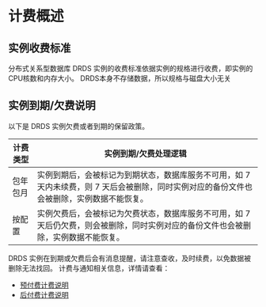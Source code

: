 # 计费概述
## 实例收费标准
分布式关系型数据库 DRDS 实例的收费标准依据实例的规格进行收费，即实例的CPU核数和内存大小。 DRDS本身不存储数据，所以规格与磁盘大小无关

## 实例到期/欠费说明
以下是 DRDS 实例欠费或者到期的保留政策。

|计费类型|实例到期/欠费处理逻辑|
|---|---|
|包年包月|实例到期后，会被标记为到期状态，数据库服务不可用，如 7 天内未续费，则 7 天后会被删除，同时实例对应的备份文件也会被删除，实例数据不能恢复。|
|按配置|实例欠费后，会被标记为欠费状态，数据库服务不可用，如 7 天后仍欠费，则会被删除，同时实例对应的备份文件也会被删除，实例数据不能恢复。|

DRDS 实例在到期或欠费后会有消息提醒，请注意查收，及时续费，以免数据被删除无法找回。
计费与通知相关信息，详情请查看：<br>
- [预付费计费说明](../../../Finance/Billing/Billing-method/Prepay.md) 
- [后付费计费说明](../../../Finance/Billing/Billing-method/Postpay.md) 
